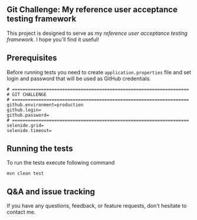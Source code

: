 ## Git Challenge: My reference user acceptance testing framework

This project is designed to serve as my *reference user acceptance testing framework*. I hope you'll find it useful!

## Prerequisites

Before running tests you need to create `application.properties` file and set login and password that will be used as GitHub credentials.

```
# ===================================================================
# GIT CHALLENGE
# ===================================================================
github.environment=production
github.login=
github.password=
# ===================================================================
selenide.grid=
selenide.timeout=
```

## Running the tests

To run the tests execute following command

```
mvn clean test
```

## Q&A and issue tracking

If you have any questions, feedback, or feature requests, don't hesitate to contact me.
